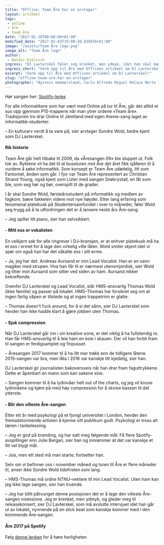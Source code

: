 ```yaml
---
title: "Offline: Team Åre har en arvtager"
layout: artikkel
tags: 
 - online
 - åre
 - team åre
date: "2017-01-18T00:00:00+01:00"
modified_date: "2017-02-03T19:09:30.835078+01:00"
image: "/assets/Team Åre logo.png"
image_alt: "Team Åre logo"
author:
 - Baldur Kjelsvik
ingress: "DJ Lavterskel føler seg krenket, men ydmyk, idet han skal bære Onlines viktigste kulturarv videre mot nyåret."
ingress_short: "Varm opp til Åre med Offlines artikkel om DJ Lavterskel!"
excerpt: "Varm opp til Åre med Offlines artikkel om DJ Lavterskel!"
slug: "offline-team-are-har-en-arvtager"
photographer: "Øystein Hammersland, Carlo Alfredo Miguel Malaca Morte III"
---
```

Hør sangen her: [Spotify-lenke](https://open.spotify.com/track/1FKYq1DN4DnHqLtdTF1xLf)

For alle informatikere som har vært med Online på tur til Åre, går det alltid et sus opp gjennom P15-trappene når man ytrer ordene «Team åre». Tradisjonen tro drar Online til Jämtland med egen theme-sang laget av informatikk-studenter.

– En kulturarv verdt å ta vare på, sier arvtager Sondre Wold, bedre kjent som DJ Lavterskel.

#### Rik historie

Team Åre går helt tilbake til 2009, da «Åresangen 09» ble sluppet ut. Folk tok av. Ryktene vil ha det til at bussturen mot Åre det året fikk sjåføren til å vurdere å søke informatikk. Som konsept er Team Åre udødelig, litt som Fantomet, ånden som går. I fjor var Team Åre representert av Christian Strand Young, også kjent som Lizter med sangen Snøkrystall, en låt som ble, som seg hør og bør, overspilt til de grader.

I år skal Sondre Wold, førsteårsstudent på informatikk og medlem av fagkom, bære fakkelen videre mot nye høyder. Etter lang erfaring som fenomenal platekusk på Studentersamfundet i over to måneder, føler Wold seg trygg på å ta utfordringen det er å lansere neste års Åre–sang.

– Jeg spiller litt piano, sier han selvsikkert.

#### - Mitt ess er vokalisten

En velkjent sak for alle ringrever i DJ–bransjen, er at enhver platekusk må ha et ess i ermet for å lage den virkelig ville låten. Wold smiler skjevt idet vi spør om også han har det såkalte ess i sitt erme.

– Ja, jeg har det. Andreas Aursand er min Lead Vocalist. Han er en sann magiker med strupen. Hva han får til er nærmest utenomjordisk, sier Wold og titter mot Aursand som sitter ved siden av ham. Aursand nikker bekreftende.

Ovenfor DJ Lavterskel og Lead Vocalist, står HMS–ansvarlig Thomas Wold (ikke familie) og passer på lokalet. HMS–Thomas har forsikret seg om at ingen farlig våpen er tilstede og at ingen trappetrinn er glatte.

– Thomas doesn’t fuck around, for å si det sånn, sier DJ Lavterskel som hevder han ikke hadde klart å gjøre jobben uten Thomas.

#### - Sjuk compression

Når DJ Lavterskel går inn i sin kreative sone, er det viktig å ha fullstendig ro. Han får HMS–ansvarlig til å leie ham en koie i skauen. Der vil han forbli fram til sangen er ferdigsamplet og finpusset.

– Åresangen 2017 kommer til å ha litt mer trøkk enn de tidligere låtene. 2015–sangen var bra, men låta i 2016 var kanskje litt kjedelig, sier han.

DJ Lavterskel gir journalisten bakoversveis når han drar fram faguttrykkene. Dette er åpenbart en mann som kan sakene sine.

– Sangen kommer til å ha lydnivåer helt out of the charts, og jeg vil knuse lydnivåene og kjøre på med høy compression for å skvise bassen til det ytterste.

#### - Blir den villeste Åre-sangen

Etter ett år med psykologi på et fjongt universitet i London, hevder den fremadstormende artisten å kjenne sitt publikum godt. Psykologi er tross alt læren i tankelesning.

– Jeg er god på branding, og har satt meg følgende mål: Få flere Spotify-avspillinger enn Julie Bergan, sier han og innrømmer at det var kanskje et litt vel blygt mål.

– Joa, men ett sted må man starte, fortsetter han.

Selv om vi befinner oss i november måned og turen til Åre er flere måneder til, anser ikke Sondre Wold tidsfristen som lang.

– HMS-Thomas må ordne NTNU–vektere til min Lead Vocalist. Uten ham kan jeg ikke lage sangen, sier han truende.

– Jeg har blitt påtvunget denne posisjonen det er å lage den villeste Åre-sangen noensinne. Jeg er krenket, men ydmyk, og gleder meg til releasekonsert, sier DJ Lavterskel, som må avslutte intervjuet idet han går ut av lokalet, nynnende på en slick beat som kanskje kommer med i den kommende Åre–sangen.

#### Åre 2017 på Spotify

Følg [denne lenken](https://open.spotify.com/track/1FKYq1DN4DnHqLtdTF1xLf) for å høre herligheten